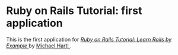 # Ruby on Rails Tutorial: first application

This is the first application for
[*Ruby on Rails Tutorial: Learn Rails by Example* ](http://railstutorial.org/)
by [Michael Hartl ](http://michaelhartl.com/).
